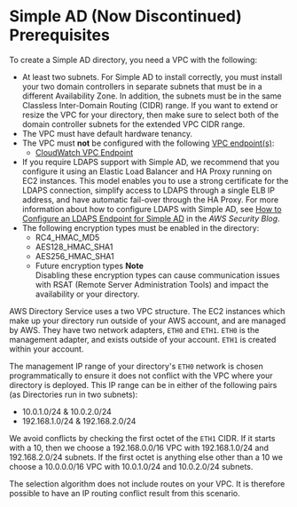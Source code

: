 # Simple AD (Now Discontinued) Prerequisites<a name="prereq_simple"></a>

To create a Simple AD directory, you need a VPC with the following: 
+ At least two subnets\. For Simple AD to install correctly, you must install your two domain controllers in separate subnets that must be in a different Availability Zone\. In addition, the subnets must be in the same Classless Inter\-Domain Routing \(CIDR\) range\. If you want to extend or resize the VPC for your directory, then make sure to select both of the domain controller subnets for the extended VPC CIDR range\.
+ The VPC must have default hardware tenancy\.
+ The VPC must **not** be configured with the following [VPC endpoint\(s\)](https://docs.aws.amazon.com/vpc/latest/userguide/vpc-endpoints.html):
  + [CloudWatch VPC Endpoint](https://docs.aws.amazon.com/AmazonCloudWatch/latest/monitoring/cloudwatch-and-interface-VPC.html)
+ If you require LDAPS support with Simple AD, we recommend that you configure it using an Elastic Load Balancer and HA Proxy running on EC2 instances\. This model enables you to use a strong certificate for the LDAPS connection, simplify access to LDAPS through a single ELB IP address, and have automatic fail\-over through the HA Proxy\. For more information about how to configure LDAPS with Simple AD, see [How to Configure an LDAPS Endpoint for Simple AD](https://aws.amazon.com/blogs/security/how-to-configure-ldaps-endpoint-for-simple-ad/) in the *AWS Security Blog*\.
+ The following encryption types must be enabled in the directory: 
  + RC4\_HMAC\_MD5
  + AES128\_HMAC\_SHA1
  + AES256\_HMAC\_SHA1
  + Future encryption types
**Note**  
Disabling these encryption types can cause communication issues with RSAT \(Remote Server Administration Tools\) and impact the availability or your directory\.

AWS Directory Service uses a two VPC structure\. The EC2 instances which make up your directory run outside of your AWS account, and are managed by AWS\. They have two network adapters, `ETH0` and `ETH1`\. `ETH0` is the management adapter, and exists outside of your account\. `ETH1` is created within your account\. 

The management IP range of your directory's `ETH0` network is chosen programmatically to ensure it does not conflict with the VPC where your directory is deployed\. This IP range can be in either of the following pairs \(as Directories run in two subnets\):
+ 10\.0\.1\.0/24 & 10\.0\.2\.0/24 
+ 192\.168\.1\.0/24 & 192\.168\.2\.0/24 

We avoid conflicts by checking the first octet of the `ETH1` CIDR\. If it starts with a 10, then we choose a 192\.168\.0\.0/16 VPC with 192\.168\.1\.0/24 and 192\.168\.2\.0/24 subnets\. If the first octet is anything else other than a 10 we choose a 10\.0\.0\.0/16 VPC with 10\.0\.1\.0/24 and 10\.0\.2\.0/24 subnets\. 

The selection algorithm does not include routes on your VPC\. It is therefore possible to have an IP routing conflict result from this scenario\. 
